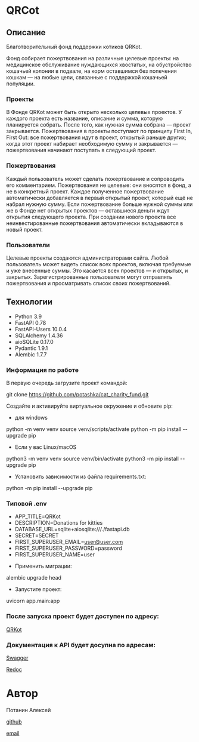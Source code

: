 # QRCot

## Описание

Благотворительный фонд поддержки котиков QRKot.

Фонд собирает пожертвования на различные целевые проекты: на медицинское обслуживание нуждающихся хвостатых, на обустройство кошачьей колонии в подвале, на корм оставшимся без попечения кошкам — на любые цели, связанные с поддержкой кошачьей популяции.

### Проекты

В Фонде QRKot может быть открыто несколько целевых проектов. У каждого проекта есть название, описание и сумма, которую планируется собрать. После того, как нужная сумма собрана — проект закрывается.
Пожертвования в проекты поступают по принципу First In, First Out: все пожертвования идут в проект, открытый раньше других; когда этот проект набирает необходимую сумму и закрывается — пожертвования начинают поступать в следующий проект.

### Пожертвования

Каждый пользователь может сделать пожертвование и сопроводить его комментарием. Пожертвования не целевые: они вносятся в фонд, а не в конкретный проект. Каждое полученное пожертвование автоматически добавляется в первый открытый проект, который ещё не набрал нужную сумму. Если пожертвование больше нужной суммы или же в Фонде нет открытых проектов — оставшиеся деньги ждут открытия следующего проекта. При создании нового проекта все неинвестированные пожертвования автоматически вкладываются в новый проект.

### Пользователи

Целевые проекты создаются администраторами сайта. 
Любой пользователь может видеть список всех проектов, включая требуемые и уже внесенные суммы. Это касается всех проектов — и открытых, и закрытых.
Зарегистрированные пользователи могут отправлять пожертвования и просматривать список своих пожертвований.

## Технологии

- Python 3.9
- FastAPI 0.78
- FastAPI-Users 10.0.4
- SQLAlchemy 1.4.36
- aioSQLite 0.17.0
- Pydantic 1.9.1
- Alembic 1.7.7


### Информация по работе

В первую очередь загрузите проект командой:

git clone https://github.com/potashka/cat_charity_fund.git

Создайте и активируйте виртуальное окружение и обновите pip:

* для windows

python -m venv venv
source venv/scripts/activate
python -m pip install --upgrade pip

* Если у вас Linux/macOS

python3 -m venv venv
source venv/bin/activate
python3 -m pip install --upgrade pip

* Установить зависимости из файла requirements.txt:

python -m pip install --upgrade pip

### Типовой .env

- APP_TITLE=QRKot
- DESCRIPTION=Donations for kitties
- DATABASE_URL=sqlite+aiosqlite:///./fastapi.db
- SECRET=SECRET
- FIRST_SUPERUSER_EMAIL=user@user.com
- FIRST_SUPERUSER_PASSWORD=password
- FIRST_SUPERUSER_NAME=user


* Применить миграции:

alembic upgrade head

* Запустите проект:

uvicorn app.main:app

### После запуска проект будет доступен по адресу: 

[QRKot](http://127.0.0.1:8000)

### Документация к API будет досупна по адресам:

[Swagger](http://127.0.0.1:8000/docs)

[Redoc](http://127.0.0.1:8000/redoc)

# Автор

Потанин Алексей

[github](https://github.com/potashka)

[email](avpotanin@gmail.com)